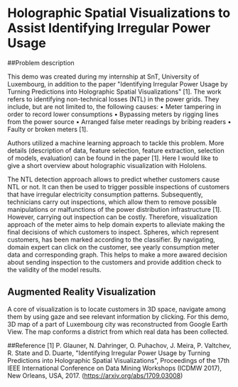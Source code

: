 # Holographic Spatial Visualizations to Assist Identifying Irregular Power Usage

##Problem description 

This demo was created during my internship at SnT, University of Luxembourg, in addition to the paper "Identifying Irregular Power Usage by Turning Predictions into Holographic Spatial Visualizations" [1]. The work refers to identifying non-technical losses (NTL) in the power grids. They include, but are not limited to, the following causes:
• Meter tampering in order to record lower consumptions
• Bypassing meters by rigging lines from the power source
• Arranged false meter readings by bribing readers
• Faulty or broken meters [1].   

Authors utilized a machine learning approach to tackle this problem. More details (description of data, feature selection, feature extraction, selection of models, evaluation) can be found in the paper [1]. Here I would like to give a short overview about holographic visualization with Hololens. 

The NTL detection approach allows to predict whether customers cause NTL or not. It can then be used to trigger possible inspections of customers that have irregular electricity consumption patterns. Subsequently, technicians carry out inspections, which allow them to remove possible manipulations or malfunctions of the power distribution infrastructure [1]. However, carrying out inspection can be costly. Therefore, visualization approach of the  meter aims to help domain experts to alleviate making the final decisions of which customers to inspect. Spheres, which represent customers, has been marked according to the classifier. By navigating, domain expert can click on the customer, see yearly consumption meter data and corresponding graph. This helps to make a more awared decision about sending inspection to the customers and provide addition check to the validity of the model results. 

## Augmented Reality Visualization

A core of visualization is to locate customers in 3D space, navigate among them by using gaze and see relevant information by clicking. For this demo, 3D map of a part of Luxembourg city was reconstructed from Google Earth View. The map conforms a district from which real data has been collected. 



##Reference
[1] P. Glauner, N. Dahringer, O. Puhachov, J. Meira, P. Valtchev, R. State and D. Duarte, "Identifying Irregular Power Usage by Turning Predictions into Holographic Spatial Visualizations", Proceedings of the 17th IEEE International Conference on Data Mining Workshops (ICDMW 2017), New Orleans, USA, 2017. (https://arxiv.org/abs/1709.03008)

